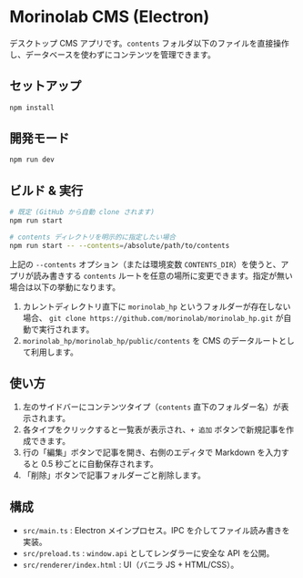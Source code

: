 # Morinolab CMS (Electron)

デスクトップ CMS アプリです。`contents` フォルダ以下のファイルを直接操作し、データベースを使わずにコンテンツを管理できます。

## セットアップ

```bash
npm install
```

## 開発モード

```bash
npm run dev
```

## ビルド & 実行

```bash
# 既定 (GitHub から自動 clone されます)
npm run start

# contents ディレクトリを明示的に指定したい場合
npm run start -- --contents=/absolute/path/to/contents
```

上記の `--contents` オプション（または環境変数 `CONTENTS_DIR`）を使うと、アプリが読み書きする
`contents` ルートを任意の場所に変更できます。指定が無い場合は以下の挙動になります。

1. カレントディレクトリ直下に `morinolab_hp` というフォルダーが存在しない場合、
   `git clone https://github.com/morinolab/morinolab_hp.git` が自動で実行されます。
2. `morinolab_hp/morinolab_hp/public/contents` を CMS のデータルートとして利用します。

## 使い方
1. 左のサイドバーにコンテンツタイプ（`contents` 直下のフォルダー名）が表示されます。
2. 各タイプをクリックすると一覧表が表示され、`+ 追加` ボタンで新規記事を作成できます。
3. 行の「編集」ボタンで記事を開き、右側のエディタで Markdown を入力すると 0.5 秒ごとに自動保存されます。
4. 「削除」ボタンで記事フォルダーごと削除します。

## 構成
- `src/main.ts` : Electron メインプロセス。IPC を介してファイル読み書きを実装。
- `src/preload.ts` : `window.api` としてレンダラーに安全な API を公開。
- `src/renderer/index.html` : UI（バニラ JS + HTML/CSS）。 